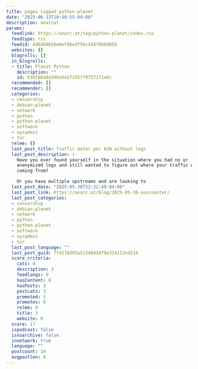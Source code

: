 ```yaml
---
title: pages tagged python-planet
date: "2025-06-13T10:40:55-04:00"
description: anarcat
params:
  feedlink: https://anarc.at/tag/python-planet/index.rss
  feedtype: rss
  feedid: 4d6db0b5be8efd6edf5bc4387066d058
  websites: {}
  blogrolls: []
  in_blogrolls:
  - title: Planet Python
    description: ""
    id: 63826648a34be342fc027f97571f1a6c
  recommended: []
  recommender: []
  categories:
  - censorship
  - debian-planet
  - network
  - python
  - python-planet
  - software
  - sysadmin
  - tor
  relme: {}
  last_post_title: Traffic meter per ASN without logs
  last_post_description: |-
    Have you ever found yourself in the situation where you had no or
    anonymized logs and still wanted to figure out where your traffic was
    coming from?

    Or you have multiple upstreams and are looking to
  last_post_date: "2025-05-30T22:32:49-04:00"
  last_post_link: https://anarc.at/blog/2025-05-30-asncounter/
  last_post_categories:
  - censorship
  - debian-planet
  - network
  - python
  - python-planet
  - software
  - sysadmin
  - tor
  last_post_language: ""
  last_post_guid: 7f4278d92a5124893df9e314113cd214
  score_criteria:
    cats: 0
    description: 3
    feedlangs: 0
    hasContent: 0
    hasPosts: 3
    postcats: 3
    promoted: 5
    promotes: 0
    relme: 0
    title: 3
    website: 0
  score: 17
  ispodcast: false
  isnoarchive: false
  innetwork: true
  language: ""
  postcount: 10
  avgpostlen: 0
---
```

